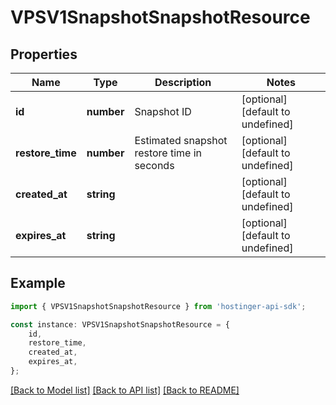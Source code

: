 # VPSV1SnapshotSnapshotResource


## Properties

Name | Type | Description | Notes
------------ | ------------- | ------------- | -------------
**id** | **number** | Snapshot ID | [optional] [default to undefined]
**restore_time** | **number** | Estimated snapshot restore time in seconds | [optional] [default to undefined]
**created_at** | **string** |  | [optional] [default to undefined]
**expires_at** | **string** |  | [optional] [default to undefined]

## Example

```typescript
import { VPSV1SnapshotSnapshotResource } from 'hostinger-api-sdk';

const instance: VPSV1SnapshotSnapshotResource = {
    id,
    restore_time,
    created_at,
    expires_at,
};
```

[[Back to Model list]](../README.md#documentation-for-models) [[Back to API list]](../README.md#documentation-for-api-endpoints) [[Back to README]](../README.md)
